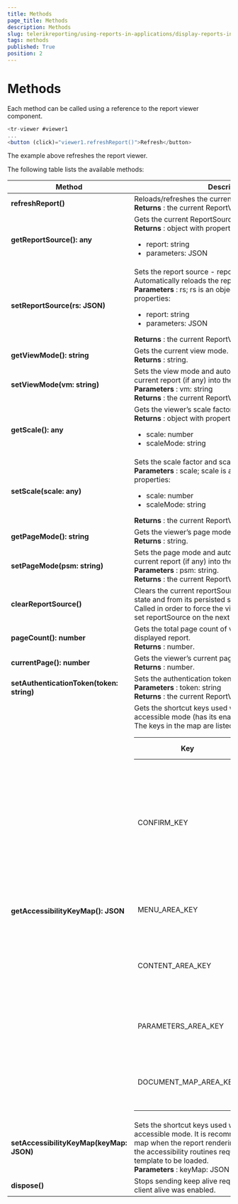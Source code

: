 ```yaml
---
title: Methods
page_title: Methods 
description: Methods
slug: telerikreporting/using-reports-in-applications/display-reports-in-applications/web-application/angular-report-viewer/api-reference/methods
tags: methods
published: True
position: 2
---
```

<style>
table th:first-of-type {
    width: 30%;
}
table th:nth-of-type(3) {
    width: 50%;
}
</style>

# Methods

Each method can be called using a reference to the report viewer component. 
    
````TypeScript
<tr-viewer #viewer1
...
<button (click)="viewer1.refreshReport()">Refresh</button>
````

The example above refreshes the report viewer.         

The following table lists the available methods:         

|  __Method__ |  __Description__ |
| ------ | ------ |
| __refreshReport()__ |Reloads/refreshes the current report. <br/>__Returns__ : the current ReportViewer object.|
| __getReportSource(): any__ |Gets the current ReportSource - report and parameters. <br/>__Returns__ : object with properties: <ul><li>report: string</li><li>parameters: JSON</li></ul>|
| __setReportSource(rs: JSON)__ |Sets the report source - report and parameters. Automatically reloads the report (if any) into the view. <br/>__Parameters__ : rs; rs is an object with the following properties: <ul><li>report: string</li><li>parameters: JSON</li></ul>__Returns__ : the current ReportViewer object.|
| __getViewMode(): string__ |Gets the current view mode. <br/>__Returns__ : string.|
| __setViewMode(vm: string)__ |Sets the view mode and automatically reloads the current report (if any) into the new view. <br/>__Parameters__ : vm: string <br/>__Returns__ : the current ReportViewer object.|
| __getScale(): any__ |Gets the viewer’s scale factor and scale mode. <br/>__Returns__ : object with properties: <ul><li>scale: number</li><li>scaleMode: string</li></ul>|
| __setScale(scale: any)__ |Sets the scale factor and scale mode. <br/>__Parameters__ : scale; scale is an object with the following properties: <ul><li>scale: number</li><li>scaleMode: string</li></ul>__Returns__ : the current ReportViewer object.|
| __getPageMode(): string__ |Gets the viewer’s page mode. <br/>__Returns__ : string.|
| __setPageMode(psm: string)__ |Sets the page mode and automatically reloads the current report (if any) into the new view. <br/>__Parameters__ : psm: string. <br/>__Returns__ : the current ReportViewer object.|
| __clearReportSource()__ |Clears the current reportSource from the viewer internal state and from its persisted session in the browser. Called in order to force the viewer to respect the newly set reportSource on the next postback.|
| __pageCount(): number__ |Gets the total page count of viewer’s currently displayed report. <br/>__Returns__ : number.|
| __currentPage(): number__ |Gets the viewer’s current page that is displayed. <br/>__Returns__ : number.|
| __setAuthenticationToken(token: string)__ |Sets the authentication token. <br/>__Parameters__ : token: string <br/>__Returns__ : the current ReportViewer object.|
| __getAccessibilityKeyMap(): JSON__ |Gets the shortcut keys used when the report viewer is in accessible mode (has its enableAccessibility set to true. The keys in the map are listed below: <br/><table><thead><tr><th>Key</th><th>Default Value</th><th>Description</th></tr></thead><tbody><tr><td>CONFIRM_KEY</td><td>13 <em>('enter')</em></td><td>Key for triggering the actions in the report content and previewing the report from the <strong>Preview</strong> button in parameters area, if available.</td></tr><tr><td>MENU_AREA_KEY</td><td>77 <em>('m')</em></td><td>Key for moving the focus to the menu area, if visible.</td></tr><tr><td>CONTENT_AREA_KEY</td><td>67 <em>('c')</em></td><td>Key for moving the focus to the report content area, if visible.</td></tr><tr><td>PARAMETERS_AREA_KEY</td><td>80 <em>('p')</em></td><td>Key for moving the focus to the parameters area, if visible.</td></tr><tr><td>DOCUMENT_MAP_AREA_KEY</td><td>68 <em>('d')</em></td><td>Key for moving the focus to the document map area, if visible.</td></tr></tbody></table> |
| __setAccessibilityKeyMap(keyMap: JSON)__ |Sets the shortcut keys used when the report viewer is in accessible mode. It is recommended to set the new key map when the report rendering is complete, because the accessibility routines require the report viewer template to be loaded. <br/>__Parameters__ : keyMap: JSON|
| __dispose()__ |Stops sending keep alive requests to the server, if keep client alive was enabled.|


